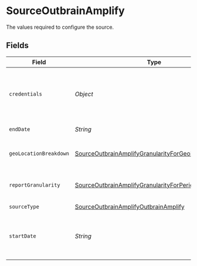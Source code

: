 # SourceOutbrainAmplify

The values required to configure the source.


## Fields

| Field                                                                                                                                                                                                                                       | Type                                                                                                                                                                                                                                        | Required                                                                                                                                                                                                                                    | Description                                                                                                                                                                                                                                 |
| ------------------------------------------------------------------------------------------------------------------------------------------------------------------------------------------------------------------------------------------- | ------------------------------------------------------------------------------------------------------------------------------------------------------------------------------------------------------------------------------------------- | ------------------------------------------------------------------------------------------------------------------------------------------------------------------------------------------------------------------------------------------- | ------------------------------------------------------------------------------------------------------------------------------------------------------------------------------------------------------------------------------------------- |
| `credentials`                                                                                                                                                                                                                               | *Object*                                                                                                                                                                                                                                    | :heavy_check_mark:                                                                                                                                                                                                                          | Credentials for making authenticated requests requires either username/password or access_token.                                                                                                                                            |
| `endDate`                                                                                                                                                                                                                                   | *String*                                                                                                                                                                                                                                    | :heavy_minus_sign:                                                                                                                                                                                                                          | Date in the format YYYY-MM-DD.                                                                                                                                                                                                              |
| `geoLocationBreakdown`                                                                                                                                                                                                                      | [SourceOutbrainAmplifyGranularityForGeoLocationRegion](../../models/shared/SourceOutbrainAmplifyGranularityForGeoLocationRegion.md)                                                                                                         | :heavy_minus_sign:                                                                                                                                                                                                                          | The granularity used for geo location data in reports.                                                                                                                                                                                      |
| `reportGranularity`                                                                                                                                                                                                                         | [SourceOutbrainAmplifyGranularityForPeriodicReports](../../models/shared/SourceOutbrainAmplifyGranularityForPeriodicReports.md)                                                                                                             | :heavy_minus_sign:                                                                                                                                                                                                                          | The granularity used for periodic data in reports. See <a href="https://amplifyv01.docs.apiary.io/#reference/performance-reporting/periodic/retrieve-performance-statistics-for-all-marketer-campaigns-by-periodic-breakdown">the docs</a>. |
| `sourceType`                                                                                                                                                                                                                                | [SourceOutbrainAmplifyOutbrainAmplify](../../models/shared/SourceOutbrainAmplifyOutbrainAmplify.md)                                                                                                                                         | :heavy_check_mark:                                                                                                                                                                                                                          | N/A                                                                                                                                                                                                                                         |
| `startDate`                                                                                                                                                                                                                                 | *String*                                                                                                                                                                                                                                    | :heavy_check_mark:                                                                                                                                                                                                                          | Date in the format YYYY-MM-DD eg. 2017-01-25. Any data before this date will not be replicated.                                                                                                                                             |